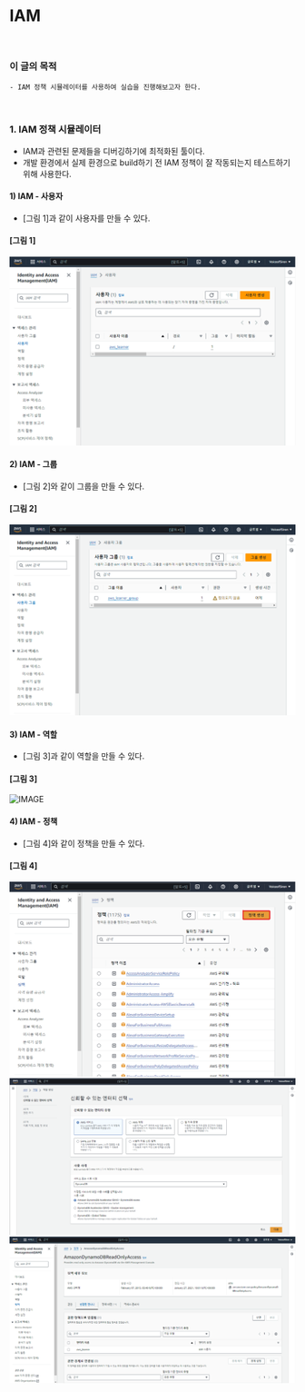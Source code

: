 # IAM
<br/>

### 이 글의 목적
    - IAM 정책 시뮬레이터를 사용하여 실습을 진행해보고자 한다.
<br/>

### 1. IAM 정책 시뮬레이터
- IAM과 관련된 문제들을 디버깅하기에 최적화된 툴이다.
- 개발 환경에서 실제 환경으로 build하기 전 IAM 정책이 잘 작동되는지 테스트하기 위해 사용한다.
#### 1) IAM - 사용자
- [그림 1]과 같이 사용자를 만들 수 있다.
#### [그림 1]
![IMAGE](images/users.png)

#### 2) IAM - 그룹
- [그림 2]와 같이 그룹을 만들 수 있다.
#### [그림 2]
![IMAGE](images/groups.png)

#### 3) IAM - 역할
- [그림 3]과 같이 역할을 만들 수 있다.
#### [그림 3]
![IMAGE](images/roles.png)

#### 4) IAM - 정책
- [그림 4]와 같이 정책을 만들 수 있다.
#### [그림 4]
![IMAGE](images/policies.png)
![IMAGE](images/entity.png)
![IMAGE](images/entities-connected-to-policies.png)
